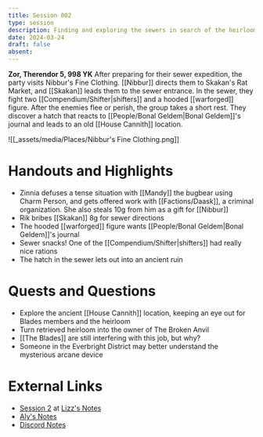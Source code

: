 ```yaml
---
title: Session 002
type: session
description: Finding and exploring the sewers in search of the heirloom.
date: 2024-03-24
draft: false
absent:
---
```

**Zor, Therendor 5, 998 YK**
After preparing for their sewer expedition, the party visits Nibbur's Fine Clothing. [[Nibbur]] directs them to Skakan's Rat Market, and [[Skakan]] leads them to the sewer entrance. In the sewer, they fight two [[Compendium/Shifter|shifters]] and a hooded [[warforged]] figure. After the enemies flee or perish, the group takes a short rest. They discover a hatch that reacts to [[People/Bonal Geldem|Bonal Geldem]]'s journal and leads to an old [[House Cannith]] location.

![[_assets/media/Places/Nibbur's Fine Clothing.png]]

# Handouts and Highlights
- Zinnia defuses a tense situation with [[Mandy]] the bugbear using Charm Person, and gets offered work with [[Factions/Daask]], a criminal organization. She also steals 10g from him as a gift for [[Nibbur]] 
- Rik bribes [[Skakan]] 8g for sewer directions  
- The hooded [[warforged]] figure wants [[People/Bonal Geldem|Bonal Geldem]]'s journal  
- Sewer snacks! One of the [[Compendium/Shifter|shifters]] had really nice rations  
- The hatch in the sewer lets out into an ancient ruin
# Quests and Questions
- Explore the ancient [[House Cannith]] location, keeping an eye out for Blades members and the heirloom  
- Turn retrieved heirloom into the owner of The Broken Anvil  
- [[The Blades]] are still interfering with this job, but why?  
- Someone in the Everbright District may better understand the mysterious arcane device
# External Links
- [Session 2](https://docs.google.com/document/d/1J33aBWlHE9Q3B2MMNnUZiaMUoW-X7qpKUtETTQmvalc/edit#heading=h.568yr2t3myk7) at [Lizz's Notes](https://docs.google.com/document/d/1J33aBWlHE9Q3B2MMNnUZiaMUoW-X7qpKUtETTQmvalc/edit)
- [Aly's Notes](https://docs.google.com/document/d/1fSQjHnHHLE2g8VXjjjo7_mex3K2nn8vOA5Q_iREG5QU/edit)
- [Discord Notes](https://discord.com/channels/283480767844057088/1208993465531105380/1221569024169873498)